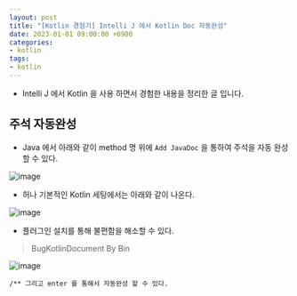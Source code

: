 ```yaml
---
layout: post
title: "[Kotlin 경험기] Intelli J 에서 Kotlin Doc 자동완성"
date: 2023-01-01 09:00:00 +0900
categories:
- kotlin
tags:
- kotlin
---
```


- Intelli J 에서 Kotlin 을 사용 하면서 경험한 내용을 정리한 글 입니다.

## 주석 자동완성
- Java 에서 아래와 같이 method 명 위에 `Add JavaDoc` 을 통하여 주석을 자동 완성 할 수 있다.

![image](https://user-images.githubusercontent.com/13219787/211565833-7b6e106b-0868-40ab-be01-8fc3e2a6ebcd.png)

- 허나 기본적인 Kotlin 세팅에서는 아래와 같이 나온다.

![image](https://user-images.githubusercontent.com/13219787/211568600-5cc68828-7e7c-4f28-a05b-65b5bde8e79f.png)

- 플러그인 설치를 통해 불편함을 해소할 수 있다.

> BugKotlinDocument By Bin

![image](https://user-images.githubusercontent.com/13219787/211569082-2e861945-7ab4-4582-810e-6d6464904653.png)

```
/** 그리고 enter 를 통해서 자동완성 할 수 있다.

```